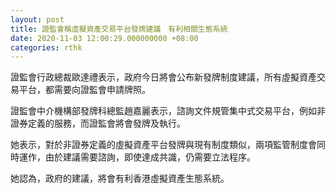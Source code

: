 ```yaml
---
layout: post
title: 證監會稱虛擬資產交易平台發牌建議　有利相關生態系統
date: 2020-11-03 12:00:29.000000000 +08:00
categories: rthk
---
```


證監會行政總裁歐達禮表示，政府今日將會公布新發牌制度建議，所有虛擬資產交易平台，都需要向證監會申請牌照。

證監會中介機構部發牌科總監趙嘉麗表示，諮詢文件規管集中式交易平台，例如非證券定義的服務，而證監會將會發牌及執行。

她表示，對於非證券定義的虛擬資產平台發牌與現有制度類似，兩項監管制度會同時運作，由於建議需要諮詢，即使達成共識，仍需要立法程序。

她認為，政府的建議，將會有利香港虛擬資產生態系統。
